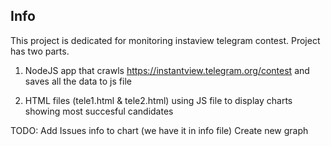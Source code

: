 Info
-------

This project is dedicated for monitoring instaview telegram contest.
Project has two parts. 

1. NodeJS app that crawls https://instantview.telegram.org/contest and saves
all the data to js file



2. HTML files (tele1.html & tele2.html) using JS file to display
charts showing most succesful candidates


TODO:
Add Issues info to chart (we have it in info file)
Create new graph

